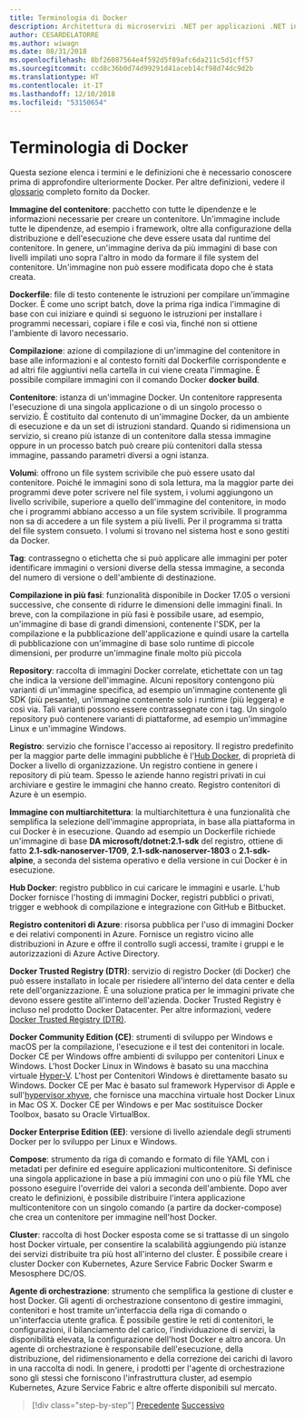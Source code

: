```yaml
---
title: Terminologia di Docker
description: Architettura di microservizi .NET per applicazioni .NET in contenitori | Terminologia di Docker
author: CESARDELATORRE
ms.author: wiwagn
ms.date: 08/31/2018
ms.openlocfilehash: 8bf26087564e4f592d5f89afc6da211c5d1cff57
ms.sourcegitcommit: ccd8c36b0d74d99291d41aceb14cf98d74dc9d2b
ms.translationtype: HT
ms.contentlocale: it-IT
ms.lasthandoff: 12/10/2018
ms.locfileid: "53150654"
---
```

# <a name="docker-terminology"></a>Terminologia di Docker

Questa sezione elenca i termini e le definizioni che è necessario conoscere prima di approfondire ulteriormente Docker. Per altre definizioni, vedere il [glossario](https://docs.docker.com/glossary/) completo fornito da Docker.

**Immagine del contenitore**: pacchetto con tutte le dipendenze e le informazioni necessarie per creare un contenitore. Un'immagine include tutte le dipendenze, ad esempio i framework, oltre alla configurazione della distribuzione e dell'esecuzione che deve essere usata dal runtime del contenitore. In genere, un'immagine deriva da più immagini di base con livelli impilati uno sopra l'altro in modo da formare il file system del contenitore. Un'immagine non può essere modificata dopo che è stata creata.

**Dockerfile**: file di testo contenente le istruzioni per compilare un'immagine Docker. È come uno script batch, dove la prima riga indica l'immagine di base con cui iniziare e quindi si seguono le istruzioni per installare i programmi necessari, copiare i file e così via, finché non si ottiene l'ambiente di lavoro necessario.

**Compilazione**: azione di compilazione di un'immagine del contenitore in base alle informazioni e al contesto forniti dal Dockerfile corrispondente e ad altri file aggiuntivi nella cartella in cui viene creata l'immagine. È possibile compilare immagini con il comando Docker **docker build**. 

**Contenitore**: istanza di un'immagine Docker. Un contenitore rappresenta l'esecuzione di una singola applicazione o di un singolo processo o servizio. È costituito dal contenuto di un'immagine Docker, da un ambiente di esecuzione e da un set di istruzioni standard. Quando si ridimensiona un servizio, si creano più istanze di un contenitore dalla stessa immagine oppure in un processo batch può creare più contenitori dalla stessa immagine, passando parametri diversi a ogni istanza.

**Volumi**: offrono un file system scrivibile che può essere usato dal contenitore. Poiché le immagini sono di sola lettura, ma la maggior parte dei programmi deve poter scrivere nel file system, i volumi aggiungono un livello scrivibile, superiore a quello dell'immagine del contenitore, in modo che i programmi abbiano accesso a un file system scrivibile. Il programma non sa di accedere a un file system a più livelli. Per il programma si tratta del file system consueto. I volumi si trovano nel sistema host e sono gestiti da Docker.

**Tag**: contrassegno o etichetta che si può applicare alle immagini per poter identificare immagini o versioni diverse della stessa immagine, a seconda del numero di versione o dell'ambiente di destinazione.

**Compilazione in più fasi**: funzionalità disponibile in Docker 17.05 o versioni successive, che consente di ridurre le dimensioni delle immagini finali. In breve, con la compilazione in più fasi è possibile usare, ad esempio, un'immagine di base di grandi dimensioni, contenente l'SDK, per la compilazione e la pubblicazione dell'applicazione e quindi usare la cartella di pubblicazione con un'immagine di base solo runtime di piccole dimensioni, per produrre un'immagine finale molto più piccola

**Repository**: raccolta di immagini Docker correlate, etichettate con un tag che indica la versione dell'immagine. Alcuni repository contengono più varianti di un'immagine specifica, ad esempio un'immagine contenente gli SDK (più pesante), un'immagine contenente solo i runtime (più leggera) e così via. Tali varianti possono essere contrassegnate con i tag. Un singolo repository può contenere varianti di piattaforme, ad esempio un'immagine Linux e un'immagine Windows.

**Registro**: servizio che fornisce l'accesso ai repository. Il registro predefinito per la maggior parte delle immagini pubbliche è l'[Hub Docker](https://hub.docker.com/), di proprietà di Docker a livello di organizzazione. Un registro contiene in genere i repository di più team. Spesso le aziende hanno registri privati in cui archiviare e gestire le immagini che hanno creato. Registro contenitori di Azure è un esempio.

**Immagine con multiarchitettura**: la multiarchitettura è una funzionalità che semplifica la selezione dell'immagine appropriata, in base alla piattaforma in cui Docker è in esecuzione. Quando ad esempio un Dockerfile richiede un'immagine di base **DA microsoft/dotnet:2.1-sdk** del registro, ottiene di fatto **2.1-sdk-nanoserver-1709**, **2.1-sdk-nanoserver-1803** o **2.1-sdk-alpine**, a seconda del sistema operativo e della versione in cui Docker è in esecuzione.

**Hub Docker**: registro pubblico in cui caricare le immagini e usarle. L'hub Docker fornisce l'hosting di immagini Docker, registri pubblici o privati, trigger e webhook di compilazione e integrazione con GitHub e Bitbucket.

**Registro contenitori di Azure**: risorsa pubblica per l'uso di immagini Docker e dei relativi componenti in Azure. Fornisce un registro vicino alle distribuzioni in Azure e offre il controllo sugli accessi, tramite i gruppi e le autorizzazioni di Azure Active Directory.

**Docker Trusted Registry (DTR)**: servizio di registro Docker (di Docker) che può essere installato in locale per risiedere all'interno del data center e della rete dell'organizzazione. È una soluzione pratica per le immagini private che devono essere gestite all'interno dell'azienda. Docker Trusted Registry è incluso nel prodotto Docker Datacenter. Per altre informazioni, vedere [Docker Trusted Registry (DTR)](https://docs.docker.com/docker-trusted-registry/overview/).

**Docker Community Edition (CE)**: strumenti di sviluppo per Windows e macOS per la compilazione, l'esecuzione e il test dei contenitori in locale. Docker CE per Windows offre ambienti di sviluppo per contenitori Linux e Windows. L'host Docker Linux in Windows è basato su una macchina virtuale [Hyper-V](https://www.microsoft.com/cloud-platform/server-virtualization). L'host per Contenitori Windows è direttamente basato su Windows. Docker CE per Mac è basato sul framework Hypervisor di Apple e sull'[hypervisor xhyve](https://github.com/mist64/xhyve), che fornisce una macchina virtuale host Docker Linux in Mac OS X. Docker CE per Windows e per Mac sostituisce Docker Toolbox, basato su Oracle VirtualBox.

**Docker Enterprise Edition (EE)**: versione di livello aziendale degli strumenti Docker per lo sviluppo per Linux e Windows.

**Compose**: strumento da riga di comando e formato di file YAML con i metadati per definire ed eseguire applicazioni multicontenitore. Si definisce una singola applicazione in base a più immagini con uno o più file YML che possono eseguire l'override dei valori a seconda dell'ambiente. Dopo aver creato le definizioni, è possibile distribuire l'intera applicazione multicontenitore con un singolo comando (a partire da docker-compose) che crea un contenitore per immagine nell'host Docker.

**Cluster**: raccolta di host Docker esposta come se si trattasse di un singolo host Docker virtuale, per consentire la scalabilità aggiungendo più istanze dei servizi distribuite tra più host all'interno del cluster. È possibile creare i cluster Docker con Kubernetes, Azure Service Fabric Docker Swarm e Mesosphere DC/OS.

**Agente di orchestrazione**: strumento che semplifica la gestione di cluster e host Docker. Gli agenti di orchestrazione consentono di gestire immagini, contenitori e host tramite un'interfaccia della riga di comando o un'interfaccia utente grafica. È possibile gestire le reti di contenitori, le configurazioni, il bilanciamento del carico, l'individuazione di servizi, la disponibilità elevata, la configurazione dell'host Docker e altro ancora. Un agente di orchestrazione è responsabile dell'esecuzione, della distribuzione, del ridimensionamento e della correzione dei carichi di lavoro in una raccolta di nodi. In genere, i prodotti per l'agente di orchestrazione sono gli stessi che forniscono l'infrastruttura cluster, ad esempio Kubernetes, Azure Service Fabric e altre offerte disponibili sul mercato. 

>[!div class="step-by-step"]
>[Precedente](docker-defined.md)
>[Successivo](docker-containers-images-registries.md)
